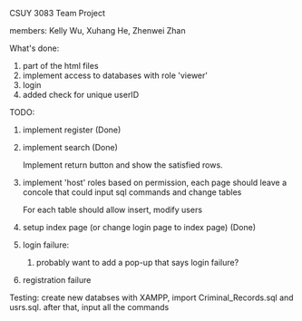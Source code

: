 CSUY 3083 Team Project

members: Kelly Wu, Xuhang He, Zhenwei Zhan

What's done: 

1. part of the html files 
2. implement access to databases with role 'viewer'
3. login
4. added check for unique userID

TODO:
1. implement register (Done)
2. implement search (Done)

	Implement return button and show the satisfied rows.

4. implement 'host' roles
	based on permission, each page should leave a concole that could input sql commands and change tables

	For each table should allow insert, modify users

5. setup index page (or change login page to index page) (Done)
6. login failure: 
	1. probably want to add a pop-up that says login failure? 
7. registration failure


Testing: 
create new databses with XAMPP, import Criminal_Records.sql and usrs.sql. 
after that, input all the commands
